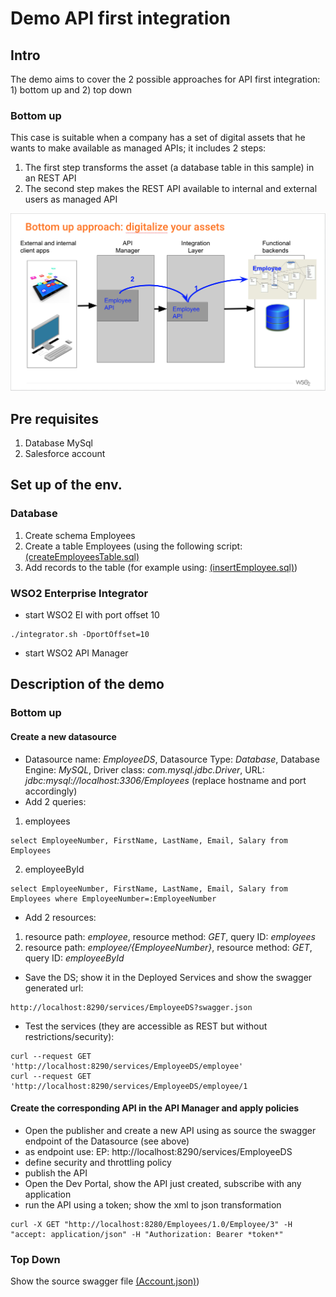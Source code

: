 # Demo API first integration
## Intro
The demo aims to cover the 2 possible approaches for API first integration: 1) bottom up and 2) top down
### Bottom up
This case is suitable when a company has a set of digital assets that he wants to make available as managed APIs; it includes 2 steps:
1. The first step transforms the asset (a database table in this sample) in an REST API
2. The second step makes the REST API available to internal and external users as managed API

![bottom up](bottom-up.png)

## Pre requisites
1. Database MySql
2. Salesforce account

## Set up of the env.
### Database
1. Create schema Employees
2. Create a table Employees (using the following script: [(createEmployeesTable.sql)](createEmployeesTable.sql)
3. Add records to the table (for example using: [(insertEmployee.sql)](insertEmployee.sql))
### WSO2 Enterprise Integrator
- start WSO2 EI with port offset 10
```
./integrator.sh -DportOffset=10
```
- start WSO2 API Manager



## Description of the demo
### Bottom up
#### Create a new datasource
- Datasource name: *EmployeeDS*, Datasource Type: *Database*, Database Engine: *MySQL*, Driver class: *com.mysql.jdbc.Driver*, URL: *jdbc:mysql://localhost:3306/Employees* (replace hostname and port accordingly)
- Add 2 queries:
 1. employees
```
select EmployeeNumber, FirstName, LastName, Email, Salary from Employees
```
 2. employeeById
```
select EmployeeNumber, FirstName, LastName, Email, Salary from Employees where EmployeeNumber=:EmployeeNumber
```
- Add 2 resources:
1. resource path: *employee*, resource method: *GET*, query ID: *employees*
2. resource path: *employee/{EmployeeNumber}*, resource method: *GET*, query ID: *employeeById*
- Save the DS; show it in the Deployed Services and show the swagger generated url: 
```
http://localhost:8290/services/EmployeeDS?swagger.json
```
- Test the services (they are accessible as REST but without restrictions/security):
```
curl --request GET 'http://localhost:8290/services/EmployeeDS/employee'
curl --request GET 'http://localhost:8290/services/EmployeeDS/employee/1
```
#### Create the corresponding API in the API Manager and apply policies
- Open the publisher and create a new API using as source the swagger endpoint of the Datasource (see above)
- as endpoint use: EP: http://localhost:8290/services/EmployeeDS
- define security and throttling policy
- publish the API
- Open the Dev Portal, show the API just created, subscribe with any application
- run the API using a token; show the xml to json transformation
```
curl -X GET "http://localhost:8280/Employees/1.0/Employee/3" -H "accept: application/json" -H "Authorization: Bearer *token*"
```
### Top Down
Show the source swagger file [(Account.json)](Account.json))
